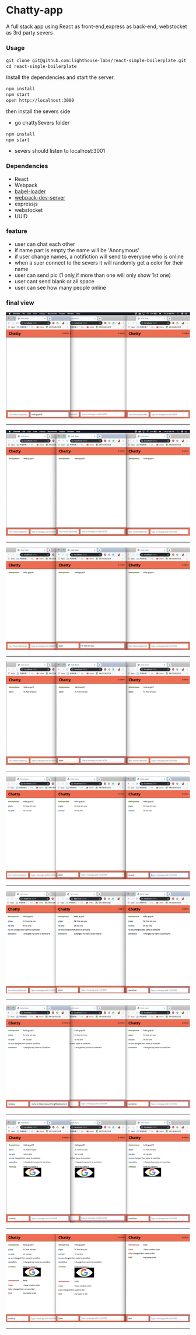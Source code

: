 Chatty-app
=====================

A full stack app using React as front-end,express as back-end, webstocket as 3rd party severs

### Usage

```
git clone git@github.com:lighthouse-labs/react-simple-boilerplate.git
cd react-simple-boilerplate
```
Install the dependencies and start the server.

```
npm install
npm start
open http://localhost:3000
```
then install the severs side
* go chattySevers folder
```
npm install
npm start
```
* severs should listen to localhost:3001
### Dependencies

* React
* Webpack
* [babel-loader](https://github.com/babel/babel-loader)
* [webpack-dev-server](https://github.com/webpack/webpack-dev-server)
* expressjs
* webstocket
* UUID
### feature
* user can chat each other
* if name part is empty the name will be 'Anonymous'
* if user change names, a notifiction will send to everyone who is online
* when a suer connect to the severs it will randomly get a color for their name
* user can send pic (1 only,if more than one will only show 1st one)
* user cant send blank or all space
* user can see how many people online
### final view
!['screenshot'](src/screentshoot/1.png)
***
!['screenshot'](src/screentshoot/2.png)
***
!['screenshot'](src/screentshoot/3.png)
***
!['screenshot'](src/screentshoot/4.png)
***
!['screenshot'](src/screentshoot/5.png)
***
!['screenshot'](src/screentshoot/6.png)
***
!['screenshot'](src/screentshoot/7.png)
***
!['screenshot'](src/screentshoot/8.png)
***
!['screenshot'](src/screentshoot/9.png)
***

